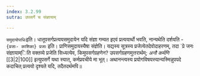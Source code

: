 ```yaml
---
index: 3.2.99
sutra: उपसर्गे च संज्ञायाम्

---
```

   `समुदायोपाधिः`इति। धातूपसर्गप्रत्ययसमुदायेन यदि संज्ञा गम्यत इएवं प्रत्ययार्थो भवति, नान्यथेति दर्शयति -  `{प्रजाः- काशिका} प्रजाः` इति। प्राणिसमुदायस्यैषा संज्ञेति। यद्यस्य सूत्रस्य प्रजेत्येतदेवोदाहरणम्, तदा `प्रे जनः संज्ञायाम्िति वक्तव्ये प्रजेति सिध्यत्येव, किमुपसर्गग्रहणेन? उपसर्गग्रहणमुत्तरार्थम्; _अनौ कर्मणि_ [[3|2|100]]  इत्युपसर्गे यथा स्यात्, कर्मप्रवचीये मा भूत्। अथानन्त्यस्य प्रयोगविषयस्यान्यस्मिन्नुपपदे कदाचित् प्रत्ययो दृश्यते यदि, तदैतदर्थमपि॥